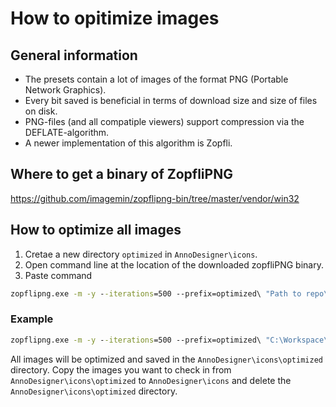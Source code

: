 # How to opitimize images

## General information

- The presets contain a lot of images of the format PNG (Portable Network Graphics).
- Every bit saved is beneficial in terms of download size and size of files on disk.
- PNG-files (and all compatiple viewers) support compression via the DEFLATE-algorithm.
- A newer implementation of this algorithm is Zopfli.

## Where to get a binary of ZopfliPNG

<https://github.com/imagemin/zopflipng-bin/tree/master/vendor/win32>

## How to optimize all images

1. Cretae a new directory `optimized` in `AnnoDesigner\icons`.
2. Open command line at the location of the downloaded zopfliPNG binary.
3. Paste command

```cmd
zopflipng.exe -m -y --iterations=500 --prefix=optimized\ "Path to repo\AnnoDesigner\icons\*.png"
```

### Example

```cmd
zopflipng.exe -m -y --iterations=500 --prefix=optimized\ "C:\Workspace\github\anno-designer\AnnoDesigner\icons\*.png"
```

All images will be optimized and saved in the `AnnoDesigner\icons\optimized` directory.
Copy the images you want to check in from `AnnoDesigner\icons\optimized` to `AnnoDesigner\icons` and delete the `AnnoDesigner\icons\optimized` directory.
